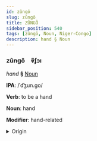 ```yaml
---
id: zûngô
slug: zûngô
title: ZÛNGÔ
sidebar_position: 540
tags: [zûngô, Noun, Niger-Congo]
description: hand § Noun
---
```


### zûngô&emsp;<span kind="abugida">ⱴ̃ʄꜿı</span>

*hand* **§** [Noun](../../tags/Noun)

**IPA**: /ˈd͡ʒun.go/

**Verb**: to be a hand

**Noun**: hand

**Modifier**: hand-related

<details>
    <summary>Origin</summary>
    Fula junngo [d͡ʒuŋᵑɡɔ]<br/>
    <em>Niger-Congo Language Family</em>
</details>